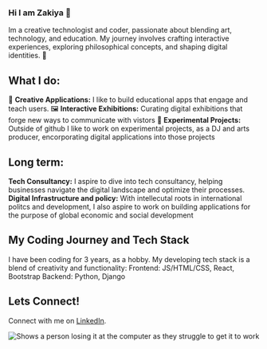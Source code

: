 ### Hi I am Zakiya 👋

Im a creative technologist and coder, passionate about blending art, technology, and education. My journey involves crafting interactive experiences, exploring philosophical concepts, and shaping digital identities. 🌟

## What I do:
🎨 **Creative Applications:** I like to build  educational apps that engage and teach users.
🖼️ **Interactive Exhibitions:** Curating digital exhibitions that forge new ways to communicate with vistors
🌌 **Experimental Projects:** Outside of github I like to work on experimental projects, as a DJ and arts producer, encorporating digital applications into those projects

## Long term:
**Tech Consultancy:** I aspire to dive into tech consultancy, helping businesses navigate the digital landscape and optimize their processes.
**Digital Infrastructure and policy:** With intellecutal roots in international politcs and development, I also aspire to work on building applications for the purpose of global economic and social development

## My Coding Journey and Tech Stack
I have been coding for 3 years, as a hobby.
My developing tech stack is a blend of creativity and functionality:
Frontend: JS/HTML/CSS, React, Bootstrap
Backend: Python, Django

## Lets Connect!
Connect with me on [LinkedIn](https://www.linkedin.com/in/zakiya-whyles-3591811b2/). 

<div align="center">
    <p>
        <img src= "https://media4.giphy.com/media/v1.Y2lkPTc5MGI3NjExb2dtOGd3cjR6MnJ3dGNpbzhzZjFsMWFuejM3cHkwOTFuM2psZ3U1YSZlcD12MV9pbnRlcm5hbF9naWZfYnlfaWQmY3Q9Zw/Rkis28kMJd1aE/giphy.gif"  alt="Shows a person losing it at the computer as they struggle to get it to work" />
    </p>
</div>



<!--
**pastorZakaia/pastorZakaia** is a ✨ _special_ ✨ repository because its `README.md` (this file) appears on your GitHub profile.

Here are some ideas to get you started:

- 🔭 I’m currently working on ...
- 🌱 I’m currently learning ...
- 👯 I’m looking to collaborate on ...
- 🤔 I’m looking for help with ...
- 💬 Ask me about ...
- 📫 How to reach me: ...
- 😄 Pronouns: They/Them...
- ⚡ Fun fact: ...
-->
